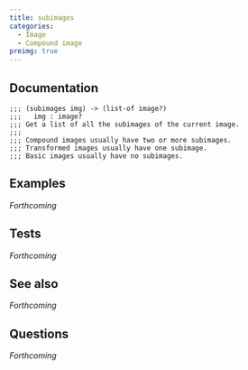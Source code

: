 ```yaml
---
title: subimages
categories: 
  - Image
  - Compound image
preimg: true
---
```

## Documentation

```
;;; (subimages img) -> (list-of image?)
;;;   img : image?
;;; Get a list of all the subimages of the current image. 
;;;
;;; Compound images usually have two or more subimages. 
;;; Transformed images usually have one subimage.
;;; Basic images usually have no subimages.
```

## Examples

_Forthcoming_

## Tests

_Forthcoming_

## See also

_Forthcoming_

## Questions

_Forthcoming_
